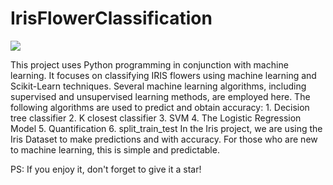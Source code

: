 # IrisFlowerClassification

<img src="https://miro.medium.com/max/875/1*7bnLKsChXq94QjtAiRn40w.png">

This project uses Python programming in conjunction with machine learning.
It focuses on classifying IRIS flowers using machine learning and Scikit-Learn techniques. 
Several machine learning algorithms, including supervised and unsupervised learning methods, are employed here.
The following algorithms are used to predict and obtain accuracy: 1. Decision tree classifier 
2. K closest classifier
3. SVM
4. The Logistic Regression Model 
5. Quantification
6. split_train_test
In the Iris project, we are using the Iris Dataset to make predictions and with accuracy.
For those who are new to machine learning, this is simple and predictable.

PS: If you enjoy it, don't forget to give it a star!
